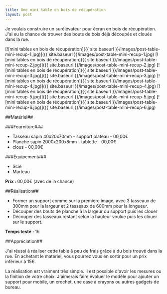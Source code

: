```yaml
---
title: Une mini table en bois de récupération
layout: post
---
```


Je voulais construire un surélévateur pour écran en bois de récupération. J'ai eu la chance de trouver des bouts de bois déjà découpés et cloués dans la rue.

[![mini tables en bois de récupération]({{ site.baseurl }}/images/post-table-mini-recup-1.jpg)]({{ site.baseurl }}/images/post-table-mini-recup-1.jpg)
[![mini tables en bois de récupération]({{ site.baseurl }}/images/post-table-mini-recup-2.jpg)]({{ site.baseurl }}/images/post-table-mini-recup-2.jpg)
[![mini tables en bois de récupération]({{ site.baseurl }}/images/post-table-mini-recup-3.jpg)]({{ site.baseurl }}/images/post-table-mini-recup-3.jpg)
[![mini tables en bois de récupération]({{ site.baseurl }}/images/post-table-mini-recup-4.jpg)]({{ site.baseurl }}/images/post-table-mini-recup-4.jpg)
[![mini tables en bois de récupération]({{ site.baseurl }}/images/post-table-mini-recup-5.jpg)]({{ site.baseurl }}/images/post-table-mini-recup-5.jpg)
[![mini tables en bois de récupération]({{ site.baseurl }}/images/post-table-mini-recup-6.jpg)]({{ site.baseurl }}/images/post-table-mini-recup-6.jpg)


##Matériel##

###Fourniture###
 * Tasseau sapin 40x20x70mm 	- support plateau - 00,00€
 * Planche sapin 2000x200x8mm 	- tablette		  - 00,00€
 * clous 		 							  	  - 00,00€

###Équipement###
 * Scie
 * Marteau

 **Prix :** 00,00€ (avec de la chance)

##Réalisation##

 * Former un support comme sur la première image, avec 3 tasseaux de 300mm pour la largeur et 2 tasseaux de 600mm pour la longueur. 
 * Découper des bouts de planche à la largeur du support puis les clouer
 * Découper des tasseaux restant selon la hauteur voulue puis les clouer sur le support.

 **Temps testé :** 1h

##Appréciation##

J'ai réussi à réaliser cette table à peu de frais grâce à du bois trouvé dans la rue. En achetant le matériel, vous pourrez vous en sortir pour un prix inférieur à 15€.

La réalisation est vraiment très simple. Il est possible d'avoir les mesures ou la finition de votre choix. J'aimerais faire évoluer le modèle pour ajouter un support pour mobile, un crochet, une case à crayons ou autres gadgets de bureau. 

